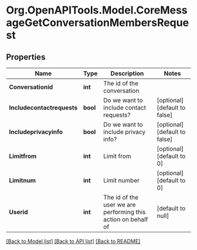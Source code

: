 # Org.OpenAPITools.Model.CoreMessageGetConversationMembersRequest

## Properties

Name | Type | Description | Notes
------------ | ------------- | ------------- | -------------
**Conversationid** | **int** | The id of the conversation | 
**Includecontactrequests** | **bool** | Do we want to include contact requests? | [optional] [default to false]
**Includeprivacyinfo** | **bool** | Do we want to include privacy info? | [optional] [default to false]
**Limitfrom** | **int** | Limit from | [optional] [default to 0]
**Limitnum** | **int** | Limit number | [optional] [default to 0]
**Userid** | **int** | The id of the user we are performing this action on behalf of | [default to null]

[[Back to Model list]](../README.md#documentation-for-models) [[Back to API list]](../README.md#documentation-for-api-endpoints) [[Back to README]](../README.md)

